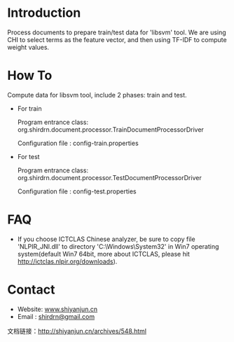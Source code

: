 
Introduction
==================

Process documents to prepare train/test data for 'libsvm' tool.
We are using CHI to select terms as the feature vector, and then using TF-IDF to compute weight values. 


How To
==================

Compute data for libsvm tool, include 2 phases: train and test.

* For train

  Program entrance class: org.shirdrn.document.processor.TrainDocumentProcessorDriver

  Configuration file    : config-train.properties

* For test

  Program entrance class: org.shirdrn.document.processor.TestDocumentProcessorDriver
  
  Configuration file    : config-test.properties


FAQ
==================

* If you choose ICTCLAS Chinese analyzer, be sure to copy file 'NLPIR_JNI.dll' to 
directory 'C:\Windows\System32' in Win7 operating system(default Win7 64bit, more about
ICTCLAS, please hit http://ictclas.nlpir.org/downloads). 


Contact
==================

* Website: www.shiyanjun.cn 
* Email  : shirdrn@gmail.com

文档链接：http://shiyanjun.cn/archives/548.html

